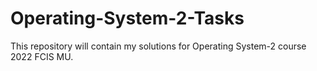 # Operating-System-2-Tasks
This repository will contain my solutions for Operating System-2 course 2022 FCIS MU.
